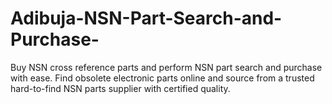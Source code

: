 # Adibuja-NSN-Part-Search-and-Purchase-
Buy NSN cross reference parts and perform NSN part search and purchase with ease. Find obsolete electronic parts online and source from a trusted hard-to-find NSN parts supplier with certified quality.
